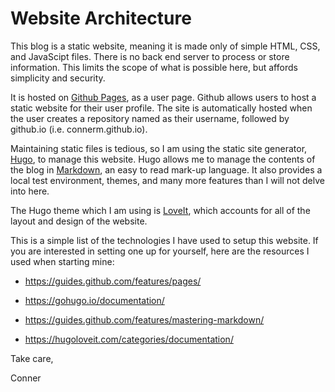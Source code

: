 # Website Architecture

This blog is a static website, meaning it is made only of simple HTML,
CSS, and JavaScipt files. There is no back end server to process or
store information. This limits the scope of what is possible here, but
affords simplicity and security.

It is hosted on [Github Pages](https://pages.github.com/), as a user
page. Github allows users to host a static website for their user
profile. The site is automatically hosted when the user creates a
repository named as their username, followed by github.io (i.e.
connerm.github.io).

Maintaining static files is tedious, so I am using the static site
generator, [Hugo](https://gohugo.io/), to manage this website. Hugo
allows me to manage the contents of the blog in
[Markdown](https://daringfireball.net/projects/markdown/syntax), an easy
to read mark-up language. It also provides a local test environment,
themes, and many more features than I will not delve into here.

The Hugo theme which I am using is [LoveIt](https://hugoloveit.com/),
which accounts for all of the layout and design of the website.

This is a simple list of the technologies I have used to setup this
website. If you are interested in setting one up for yourself, here are
the resources I used when starting mine:

-   <https://guides.github.com/features/pages/>

-   <https://gohugo.io/documentation/>

-   <https://guides.github.com/features/mastering-markdown/>

-   <https://hugoloveit.com/categories/documentation/>

Take care,

Conner

